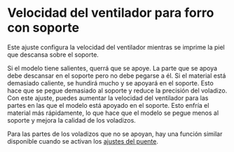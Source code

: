 Velocidad del ventilador para forro con soporte
====
Este ajuste configura la velocidad del ventilador mientras se imprime la piel que descansa sobre el soporte.

Si el modelo tiene salientes, querrá que se apoye. La parte que se apoya debe descansar en el soporte pero no debe pegarse a él. Si el material está demasiado caliente, se hundirá mucho y se apoyará en el soporte. Esto hace que se pegue demasiado al soporte y reduce la precisión del voladizo. Con este ajuste, puedes aumentar la velocidad del ventilador para las partes en las que el modelo está apoyado en el soporte. Esto enfría el material más rápidamente, lo que hace que el modelo se pegue menos al soporte y mejora la calidad de los voladizos.

Para las partes de los voladizos que no se apoyan, hay una función similar disponible cuando se activan los [ajustes del puente](../experimental/bridge_settings_enabled.md).